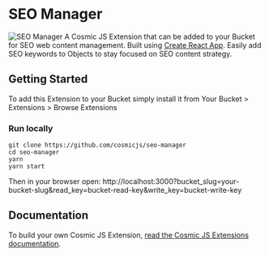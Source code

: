 # SEO Manager
![SEO Manager](https://cosmicjs.com/uploads/c0bea880-5465-11e7-8f9b-55e12bd346d8-Screen%20Shot%202017-06-18%20at%203.32.23%20PM.png)
A Cosmic JS Extension that can be added to your Bucket for SEO web content management.  Built using [Create React App](https://github.com/facebookincubator/create-react-app).  Easily add SEO keywords to Objects to stay focused on SEO content strategy.
## Getting Started
To add this Extension to your Bucket simply install it from Your Bucket > Extensions > Browse Extensions
### Run locally
```
git clone https://github.com/cosmicjs/seo-manager
cd seo-manager
yarn
yarn start
```
Then in your browser open: http://localhost:3000?bucket_slug=your-bucket-slug&read_key=bucket-read-key&write_key=bucket-write-key
## Documentation
To build your own Cosmic JS Extension, [read the Cosmic JS Extensions documentation](https://cosmicjs.com/docs/extensions).
